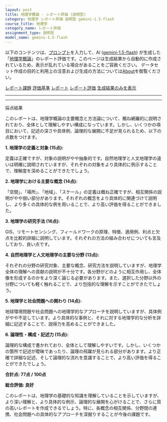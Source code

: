 ```yaml
---
layout: post
title: 地理学概論 - レポート評価 (説明型)
category: 地理学 レポート評価 説明型 gemini-1.5-flash
course_title: 地理学
category_name: レポート評価
assignment_type: 説明型
model_name: gemini-1.5-flash
---
```


以下のコンテンツは、[プロンプト](http://127.0.0.1:8000/generated/地理学/gemini-1.5-flash/prompt_レポート評価-説明型.md)を入力して、AI ([gemini-1.5-flash](contents/gemini-1.5-flash)) が生成した「[地理学概論](/contents/地理学/)」のレポート評価です。このページは生成結果から自動的に作成されているため、表示が乱れている場合があることをご容赦ください。
データセット作成の目的と利用上の注意および生成の方法については[About](/About)を御覧ください。

[レポート課題](../レポート課題-説明型)
[評価基準](../評価基準-説明型)
[レポート](../レポート-説明型)
[レポート評価](../レポート評価-説明型)
[生成結果のみを表示](http://127.0.0.1:8000/generated/地理学/gemini-1.5-flash/レポート評価-説明型.md)
  

***
***
  
採点結果

このレポートは、地理学概論の主要概念と方法論について、概ね網羅的に説明されており、全体として理解しやすい構成になっています。しかし、いくつかの項目において、記述の深さや具体例、論理的な展開に不足が見られるため、以下の点数をつけます。


**1. 地理学の定義と対象 (15点):**

定義は正確ですが、対象の説明がやや抽象的です。自然地理学と人文地理学の違いは明確に説明されていますが、それぞれの対象をより具体的に例示することで、理解度を深めることができたでしょう。


**2. 地理学における主要な概念 (14点):**

「空間」、「場所」、「地域」、「スケール」の定義は概ね正確ですが、相互関係の説明がやや弱い部分があります。それぞれの概念をより具体的に関連づけて説明し、より多くの具体的な例を用いることで、より高い評価を得ることができました。


**3. 地理学の研究手法 (16点):**

GIS、リモートセンシング、フィールドワークの原理、特徴、適用例、利点と欠点を比較的詳細に説明しています。それぞれの方法の組み合わせについても言及しており、良い点です。


**4. 自然地理学と人文地理学の主要な分野 (13点):**

それぞれの分野の研究対象、主要な概念、研究方法を説明していますが、地理学全体の理解への貢献の説明が不十分です。各分野がどのように相互作用し、全体像を形成するのかをより深く論じる必要があります。また、選択した分野以外の分野についても軽く触れることで、より包括的な理解を示すことができたでしょう。


**5. 地理学と社会問題への関わり (14点):**

地球環境問題や社会問題への地理学的なアプローチを説明していますが、具体例がやや不足しています。より具体的な事例と、それに対する地理学的な分析を詳細に記述することで、説得力を高めることができました。


**6. 論理性・構成・記述力 (15点):**

論理的な構成で書かれており、全体として理解しやすいです。しかし、いくつかの箇所で記述が曖昧であったり、論理の飛躍が見られる部分があります。より正確で詳細な記述、そして論理的な流れを意識することで、より高い評価を得ることができたでしょう。


**合計点: 77点 / 100点**

**総合評価: 良好**

このレポートは、地理学の基礎的な知識を理解していることを示していますが、より深い理解と、より具体的な例示、論理的な展開を心がけることで、さらに質の高いレポートを作成できるでしょう。特に、各概念の相互関係、分野間の連携、社会問題への具体的なアプローチを深掘りすることが今後の課題です。
